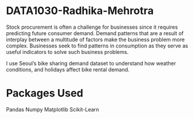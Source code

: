 # DATA1030-Radhika-Mehrotra
Stock procurement is often a challenge for businesses since it requires predicting future consumer demand. Demand patterns that are a result of interplay between a multitude of factors make the business problem more complex. Businesses seek to find patterns in consumption as they serve as useful indicators to solve such business problems.

I use Seoul’s bike sharing demand dataset to understand how weather conditions, and holidays affect bike rental demand.

# Packages Used
Pandas
Numpy
Matplotlib
Scikit-Learn
